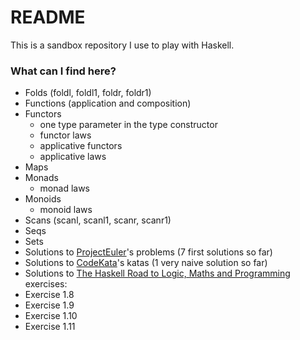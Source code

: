 # README #

This is a sandbox repository I use to play with Haskell.

### What can I find here? ###

* Folds (foldl, foldl1, foldr, foldr1)
* Functions (application and composition)
* Functors
  * one type parameter in the type constructor
  * functor laws
  * applicative functors
  * applicative laws
* Maps
* Monads
  * monad laws
* Monoids
  * monoid laws
* Scans (scanl, scanl1, scanr, scanr1)
* Seqs
* Sets
* Solutions to [ProjectEuler](https://projecteuler.net/archives)'s problems (7 first solutions so far)
* Solutions to [CodeKata](http://codekata.com)'s katas (1 very naive solution so far)
* Solutions to [The Haskell Road to Logic, Maths and Programming](http://homepages.cwi.nl/~jve/HR/) exercises:
 * Exercise 1.8
 * Exercise 1.9
 * Exercise 1.10
 * Exercise 1.11
